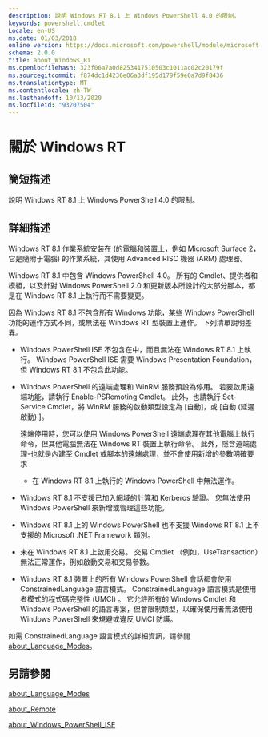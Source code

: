 ```yaml
---
description: 說明 Windows RT 8.1 上 Windows PowerShell 4.0 的限制。
keywords: powershell,cmdlet
Locale: en-US
ms.date: 01/03/2018
online version: https://docs.microsoft.com/powershell/module/microsoft.powershell.core/about/about_windows_rt?view=powershell-5.1&WT.mc_id=ps-gethelp
schema: 2.0.0
title: about_Windows_RT
ms.openlocfilehash: 323f06a7a0d8253417510503c1011ac02c20179f
ms.sourcegitcommit: f874dc1d4236e06a3df195d179f59e0a7d9f8436
ms.translationtype: MT
ms.contentlocale: zh-TW
ms.lasthandoff: 10/13/2020
ms.locfileid: "93207504"
---
```

# <a name="about-windows-rt"></a>關於 Windows RT

## <a name="short-description"></a>簡短描述

說明 Windows RT 8.1 上 Windows PowerShell 4.0 的限制。

## <a name="long-description"></a>詳細描述

Windows RT 8.1 作業系統安裝在 (的電腦和裝置上，例如 Microsoft Surface 2，它是隨附于電腦) 的作業系統，其使用 Advanced RISC 機器 (ARM) 處理器。

Windows RT 8.1 中包含 Windows PowerShell 4.0。 所有的 Cmdlet、提供者和模組，以及針對 Windows PowerShell 2.0 和更新版本所設計的大部分腳本，都是在 Windows RT 8.1 上執行而不需要變更。

因為 Windows RT 8.1 不包含所有 Windows 功能，某些 Windows PowerShell 功能的運作方式不同，或無法在 Windows RT 型裝置上運作。 下列清單說明差異。

- Windows PowerShell ISE 不包含在中，而且無法在 Windows RT 8.1 上執行。
  Windows PowerShell ISE 需要 Windows Presentation Foundation，但 Windows RT 8.1 不包含此功能。

- Windows PowerShell 的遠端處理和 WinRM 服務預設為停用。
  若要啟用遠端功能，請執行 Enable-PSRemoting Cmdlet。 此外，也請執行 Set-Service Cmdlet，將 WinRM 服務的啟動類型設定為 [自動]，或 [自動 (延遲啟動) ]。

  遠端停用時，您可以使用 Windows PowerShell 遠端處理在其他電腦上執行命令，但其他電腦無法在 Windows RT 裝置上執行命令。 此外，隱含遠端處理-也就是內建至 Cmdlet 或腳本的遠端處理，並不會使用新增的參數明確要求
  - 在 Windows RT 8.1 上執行的 Windows PowerShell 中無法運作。

- Windows RT 8.1 不支援已加入網域的計算和 Kerberos 驗證。 您無法使用 Windows PowerShell 來新增或管理這些功能。

- Windows RT 8.1 上的 Windows PowerShell 也不支援 Windows RT 8.1 上不支援的 Microsoft .NET Framework 類別。

- 未在 Windows RT 8.1 上啟用交易。 交易 Cmdlet （例如，UseTransaction）無法正常運作，例如啟動交易和交易參數。

- Windows RT 8.1 裝置上的所有 Windows PowerShell 會話都會使用 ConstrainedLanguage 語言模式。 ConstrainedLanguage 語言模式是使用者模式的程式碼完整性 (UMCI) 。 它允許所有的 Windows Cmdlet 和 Windows PowerShell 的語言專案，但會限制類型，以確保使用者無法使用 Windows PowerShell 來規避或違反 UMCI 防護。

如需 ConstrainedLanguage 語言模式的詳細資訊，請參閱 [about_Language_Modes](about_Language_Modes.md)。

## <a name="see-also"></a>另請參閱

[about_Language_Modes](about_Language_Modes.md)

[about_Remote](about_Remote.md)

[about_Windows_PowerShell_ISE](about_Windows_PowerShell_ISE.md)

